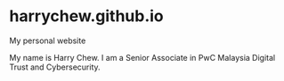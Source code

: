 # harrychew.github.io
My personal website

My name is Harry Chew. I am a Senior Associate in PwC Malaysia Digital Trust and Cybersecurity.